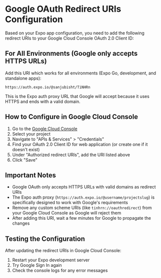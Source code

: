 # Google OAuth Redirect URIs Configuration

Based on your Expo app configuration, you need to add the following redirect URIs to your Google Cloud Console OAuth 2.0 Client ID:

## For All Environments (Google only accepts HTTPS URLs)

Add this URI which works for all environments (Expo Go, development, and standalone apps):
```
https://auth.expo.io/@sanjubisht/TiNHRn
```

This is the Expo auth proxy URL that Google will accept because it uses HTTPS and ends with a valid domain.

## How to Configure in Google Cloud Console

1. Go to the [Google Cloud Console](https://console.cloud.google.com/)
2. Select your project
3. Navigate to "APIs & Services" > "Credentials"
4. Find your OAuth 2.0 Client ID for web application (or create one if it doesn't exist)
5. Under "Authorized redirect URIs", add the URI listed above
6. Click "Save"

## Important Notes

- Google OAuth only accepts HTTPS URLs with valid domains as redirect URIs
- The Expo auth proxy (`https://auth.expo.io/@username/projectslug`) is specifically designed to work with Google's requirements
- Remove any custom scheme URIs (like `tinhrn://oauthredirect`) from your Google Cloud Console as Google will reject them
- After adding this URI, wait a few minutes for Google to propagate the changes

## Testing the Configuration

After updating the redirect URIs in Google Cloud Console:

1. Restart your Expo development server
2. Try Google Sign In again
3. Check the console logs for any error messages